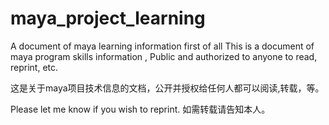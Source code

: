 # maya_project_learning
A document of maya learning information
first of all This is a document of maya program skills information , Public and authorized to anyone to read, reprint, etc.

这是关于maya项目技术信息的文档，公开并授权给任何人都可以阅读,转载，等。

Please let me know if you wish to reprint.
如需转载请告知本人。
